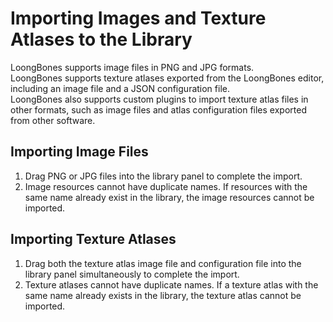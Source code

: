 # Importing Images and Texture Atlases to the Library

LoongBones supports image files in PNG and JPG formats.
<br>LoongBones supports texture atlases exported from the LoongBones editor, including an image file and a JSON configuration file.
<br>LoongBones also supports custom plugins to import texture atlas files in other formats, such as image files and atlas configuration files exported from other software.

## Importing Image Files
1. Drag PNG or JPG files into the library panel to complete the import.
2. Image resources cannot have duplicate names. If resources with the same name already exist in the library, the image resources cannot be imported.

## Importing Texture Atlases
1. Drag both the texture atlas image file and configuration file into the library panel simultaneously to complete the import.
2. Texture atlases cannot have duplicate names. If a texture atlas with the same name already exists in the library, the texture atlas cannot be imported.